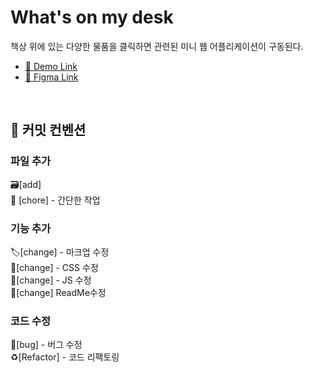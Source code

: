 # What's on my desk

책상 위에 있는 다양한 물품을 클릭하면 관련된 미니 웹 어플리케이션이 구동된다.

- [:link: Demo Link](https://team-nodaji.github.io/What-s-on-my-desk/)
- [:link: Figma Link](https://www.figma.com/file/sXI3YdA7F6LQWSOvL3VsCn/TEAM-NODAJI-team-library?node-id=0%3A1&t=kU80iEz8VOI9bCdP-1)

<br>

## :handshake: 커밋 컨벤션

### 파일 추가

:card_file_box:[add]
<br>
:hammer: [chore] - 간단한 작업
<br>

### 기능 추가

:label:[change] - 마크업 수정
<br>
:art:[change] - CSS 수정
<br>
:wrench:[change] - JS 수정
<br>
:memo:[change] ReadMe수정
<br>

### 코드 수정

:poop:[bug] - 버그 수정
<br>
:recycle:[Refactor] - 코드 리팩토링

<br>
